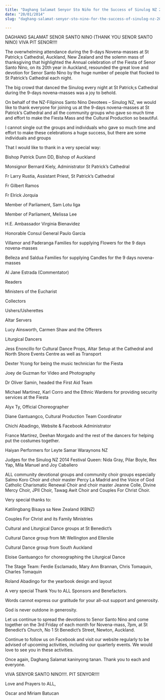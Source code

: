 ```yaml
---
title: "Daghang Salamat Senyor Sto Niño for the Success of Sinulog NZ 2014)"
date: "20/01/2014"
slug: "daghang-salamat-senyor-sto-nino-for-the-success-of-sinulog-nz-2014"

---
```


DAGHANG SALAMAT SENOR SANTO NINO (THANK YOU SENOR SANTO NINO) VIVA PIT SENOR!!!!

The overwhelming attendance during the 9-days Novena-masses at St Patrick;s Cathedral, Auckland, New Zealand and the solemn mass of thanksgiving that highlighted the Annual celebration of the Fiesta of Senor Santo Nino, on its 20th year in Auckland, resounded the great love and devotion for Senor Santo Nino by the huge number of people that flocked to St Patrick’s Cathedral each night.

The big crowd that danced the Sinulog every night at St Patrick;s Cathedral during the 9-days novena-masses was a joy to behold.

On behalf of the NZ-Filipinos Santo Nino Devotees – Sinulog NZ, we would like to thank everyone for joining us at the 9-days novena-masses at St Patrick’s Cathedral and all the community groups who gave so much time and effort to make the Fiesta Mass and the Cultural Production so beautiful.

I cannot single out the groups and individuals who gave so much time and effort to make these celebrations a huge success, but there are some individuals and groups

That I would like to thank in a very special way:

Bishop Patrick Dunn DD, Bishop of Auckland

Monsignor Bernard Kiely, Administrator St Patrick’s Cathedral

Fr Larry Rustia, Assistant Priest, St Patrick’s Cathedral

Fr Gilbert Ramos

Fr Elrick Jorquia

Member of Parliament, Sam Lotu Iiga

Member of Parliament, Melissa Lee

H.E. Ambassador Virginia Bienavidez

Honorable Consul General Paulo Garcia

Villamor and Paderanga Families for supplying Flowers for the 9 days novena-masses

Belleza and Saldua Families for supplying Candles for the 9 days novena-masses

Al Jane Estrada (Commentator)

Readers

Ministers of the Eucharist

Collectors

Ushers/Usherettes

Altar Servers

Lucy Ainsworth, Carmen Shaw and the Offerers

Liturgical Dancers

Jess Enoncillo for Cultural Dance Props, Altar Setup at the Cathedral and North Shore Events Centre as well as Transport

Dexter Ycong for being the music technician for the Fiesta

Joey de Guzman for Video and Photography

Dr Oliver Samin, headed the First Aid Team

Michael Martinez, Karl Corro and the Ethnic Wardens for providing security services at the Fiesta

Alyx Ty, Official Choreographer

Diane Gantuangco, Cultural Production Team Coordinator

Chichi Abadingo, Website & Facebook Administrator

France Martirez, Deehan Morgado and the rest of the dancers for helping put the costumes together.

Haiyan Performers for Leyte Samar Waraynons NZ

Judges for the Sinulog NZ 2014 Festival Queen: Nida Gray, Pilar Boyle, Rex Yap, Mila Manuel and Joy Caballero

ALL community devotional groups and community choir groups especially Salmo Koro Choir and choir master Percy La Madrid and the Voice of God Catholic Charismatic Renewal Choir and choir master Jeanne Colle, Divine Mercy Choir, JPII Choir, Tawag Awit Choir and Couples For Christ Choir.

Very special thanks to:

Katilingbang Bisaya sa New Zealand (KBNZ)

Couples For Christ and its Family Ministries

Cultural and Liturgical Dance groups at St Benedict’s

Cultural Dance group from Mt Wellington and Ellerslie

Cultural Dance group from South Auckland

Eloise Gantuangco for choreographing the Liturgical Dance

The Stage Team: Ferdie Esclamado, Mary Ann Brannan, Chris Tomaquin, Charles Tomaquin

Roland Abadingo for the yearbook design and layout

A very special Thank You to ALL Sponsors and Benefactors.

Words cannot express our gratitude for your all-out support and generosity.

God is never outdone in generosity.

Let us continue to spread the devotions to Senor Santo Nino and come together on the 3rd Friday of each month for Novena-mass, 7pm, at St Benedict’s Church, No 1 St Benedict’s Street, Newton, Auckland.

Continue to follow us on Facebook and visit our website regularly to be advised of upcoming activities, including our quarterly events. We would love to see you in these activities.

Once again, Daghang Salamat kaninyong tanan. Thank you to each and everyone.

VIVA SENYOR SANTO NINO!!!!. PIT SENYOR!!!!

Love and Prayers to ALL,

Oscar and Miriam Batucan